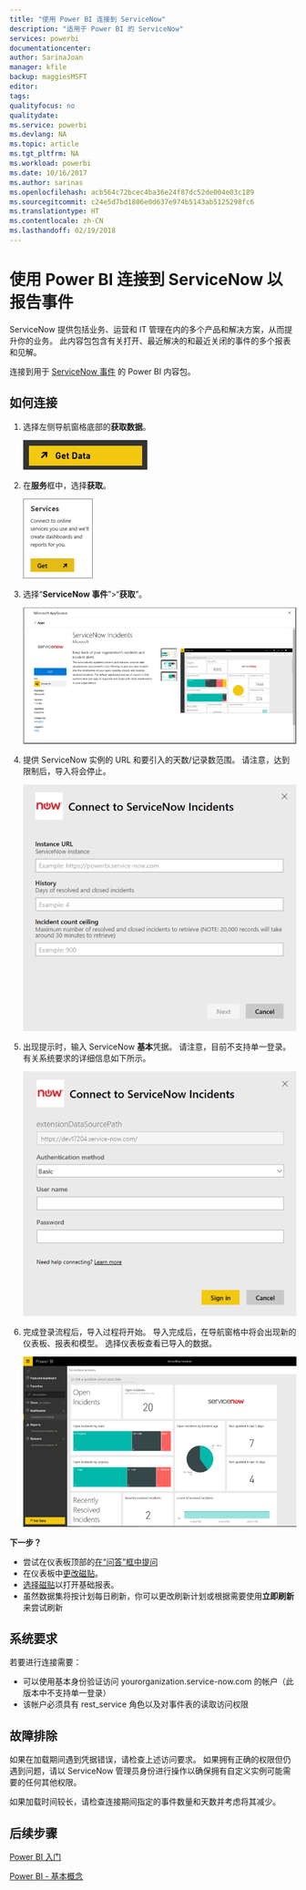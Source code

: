 ```yaml
---
title: "使用 Power BI 连接到 ServiceNow"
description: "适用于 Power BI 的 ServiceNow"
services: powerbi
documentationcenter: 
author: SarinaJoan
manager: kfile
backup: maggiesMSFT
editor: 
tags: 
qualityfocus: no
qualitydate: 
ms.service: powerbi
ms.devlang: NA
ms.topic: article
ms.tgt_pltfrm: NA
ms.workload: powerbi
ms.date: 10/16/2017
ms.author: sarinas
ms.openlocfilehash: acb564c72bcec4ba36e24f87dc52de004e03c189
ms.sourcegitcommit: c24e5d7bd1806e0d637e974b5143ab5125298fc6
ms.translationtype: HT
ms.contentlocale: zh-CN
ms.lasthandoff: 02/19/2018
---
```

# <a name="connect-to-servicenow-with-power-bi-for-incident-reporting"></a>使用 Power BI 连接到 ServiceNow 以报告事件
ServiceNow 提供包括业务、运营和 IT 管理在内的多个产品和解决方案，从而提升你的业务。 此内容包包含有关打开、最近解决的和最近关闭的事件的多个报表和见解。  

连接到用于 [ServiceNow 事件](https://app.powerbi.com/getdata/services/servicenow) 的 Power BI 内容包。

## <a name="how-to-connect"></a>如何连接
1. 选择左侧导航窗格底部的**获取数据**。
   
   ![](media/service-connect-to-servicenow/pbi_getdata.png) 
2. 在**服务**框中，选择**获取**。
   
   ![](media/service-connect-to-servicenow/pbi_getservices.png) 
3. 选择“**ServiceNow 事件**”\>“**获取**”。
   
   ![](media/service-connect-to-servicenow/connect.png)
4. 提供 ServiceNow 实例的 URL 和要引入的天数/记录数范围。 请注意，达到限制后，导入将会停止。
   
   ![](media/service-connect-to-servicenow/params.png)
5. 出现提示时，输入 ServiceNow **基本**凭据。 请注意，目前不支持单一登录。有关系统要求的详细信息如下所示。
   
   ![](media/service-connect-to-servicenow/creds.png)
6. 完成登录流程后，导入过程将开始。 导入完成后，在导航窗格中将会出现新的仪表板、报表和模型。 选择仪表板查看已导入的数据。
   
    ![](media/service-connect-to-servicenow/dashboard.png)

**下一步？**

* 尝试在仪表板顶部的[在“问答”框中提问](power-bi-q-and-a.md)
* 在仪表板中[更改磁贴](service-dashboard-edit-tile.md)。
* [选择磁贴](service-dashboard-tiles.md)以打开基础报表。
* 虽然数据集将按计划每日刷新，你可以更改刷新计划或根据需要使用**立即刷新**来尝试刷新

## <a name="system-requirements"></a>系统要求
若要进行连接需要：  

* 可以使用基本身份验证访问 yourorganization.service-now.com 的帐户（此版本中不支持单一登录）  
* 该帐户必须具有 rest_service 角色以及对事件表的读取访问权限  

## <a name="troubleshooting"></a>故障排除
如果在加载期间遇到凭据错误，请检查上述访问要求。 如果拥有正确的权限但仍遇到问题，请以 ServiceNow 管理员身份进行操作以确保拥有自定义实例可能需要的任何其他权限。

如果加载时间较长，请检查连接期间指定的事件数量和天数并考虑将其减少。

## <a name="next-steps"></a>后续步骤
[Power BI 入门](service-get-started.md)

[Power BI - 基本概念](service-basic-concepts.md)

